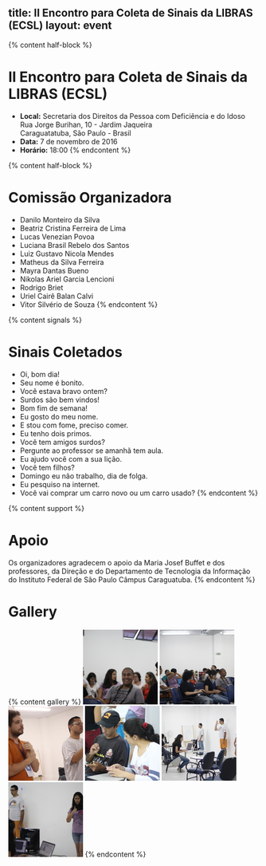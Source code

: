 title: II Encontro para Coleta de Sinais da LIBRAS (ECSL)
layout: event
---
{% content half-block %}
# II Encontro para Coleta de Sinais da LIBRAS (ECSL)
  - **Local:** Secretaria dos Direitos da Pessoa com Deficiência e do Idoso  
  Rua Jorge Burihan, 10 - Jardim Jaqueira  
  Caraguatatuba, São Paulo - Brasil  
  - **Data:** 7 de novembro de 2016
  - **Horário:** 18:00
{% endcontent %}

{% content half-block %}
# Comissão Organizadora
  - Danilo Monteiro da Silva
  - Beatriz Cristina Ferreira de Lima
  - Lucas Venezian Povoa
  - Luciana Brasil Rebelo dos Santos
  - Luiz Gustavo Nicola Mendes
  - Matheus da Silva Ferreira
  - Mayra Dantas Bueno
  - Nikolas Ariel Garcia Lencioni
  - Rodrigo Briet
  - Uriel Cairê Balan Calvi
  - Vitor Silvério de Souza
{% endcontent %}

{% content signals %}
# Sinais Coletados
  - Oi, bom dia!
  - Seu nome é bonito.
  - Você estava bravo ontem?
  - Surdos são bem vindos!
  - Bom fim de semana!
  - Eu gosto do meu nome.
  - E stou com fome, preciso comer.
  - Eu tenho dois primos.
  - Você tem amigos surdos?
  - Pergunte ao professor se amanhã tem aula.
  - Eu ajudo você com a sua lição.
  - Você tem filhos?
  - Domingo eu não trabalho, dia de folga.
  - Eu pesquiso na internet.
  - Você vai comprar um carro novo ou um carro usado?
{% endcontent %}


{% content support %}
# Apoio
Os organizadores agradecem o apoio da Maria Josef Buffet e dos professores, da Direção e do Departamento de Tecnologia da Informação do Instituto Federal de São Paulo Câmpus Caraguatuba.
{% endcontent %}

# Gallery
{% content gallery %}
<a href="/images/gallery/ECSL2/01.jpg" data-lightbox="gallery"><img src="/images/gallery/ECSL2/01_thumb.jpg"></a>
<a href="/images/gallery/ECSL2/02.jpg" data-lightbox="gallery"><img src="/images/gallery/ECSL2/02_thumb.jpg"></a>
<a href="/images/gallery/ECSL2/03.jpg" data-lightbox="gallery"><img src="/images/gallery/ECSL2/03_thumb.jpg"></a>
<a href="/images/gallery/ECSL2/04.jpg" data-lightbox="gallery"><img src="/images/gallery/ECSL2/04_thumb.jpg"></a>
<a href="/images/gallery/ECSL2/05.jpg" data-lightbox="gallery"><img src="/images/gallery/ECSL2/05_thumb.jpg"></a>
<a href="/images/gallery/ECSL2/06.jpg" data-lightbox="gallery"><img src="/images/gallery/ECSL2/06_thumb.jpg"></a>
{% endcontent %}